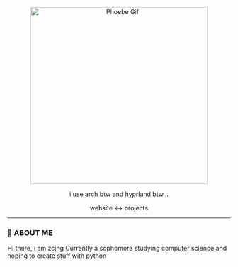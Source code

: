 <p align="center">
  <img src="https://media1.tenor.com/m/7dOo3hqM20AAAAAd/phoebe-wuthering-waves.gif" width="400" height="400" alt="Phoebe Gif">
</p>

<p align="center">
  i use arch btw and hyprland btw...
</p>

<p src=“” align="center">
  website ↔ projects
<p>

---

<h3>
   👋 ABOUT ME
</h3>
  <p>
      Hi there, i am zcjng
      Currently a sophomore studying computer science and hoping to create stuff with python
  </p>
